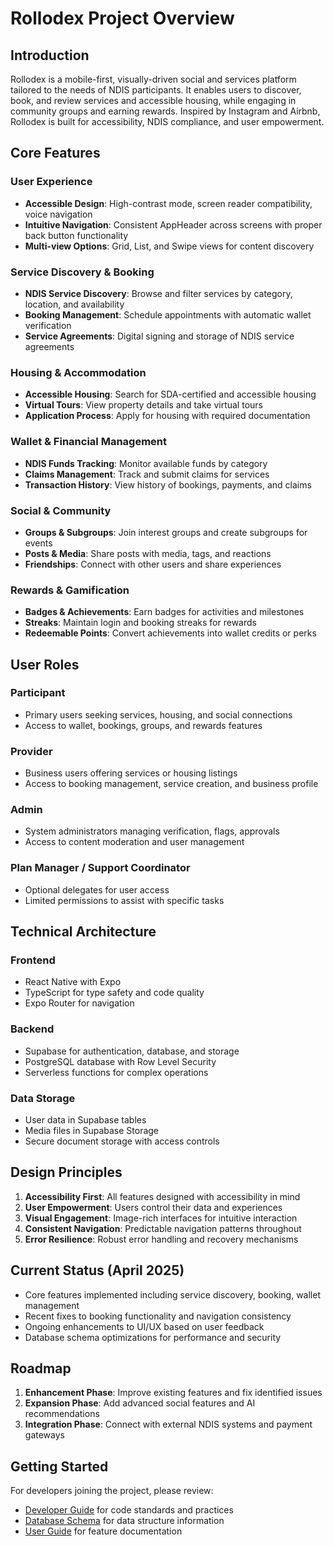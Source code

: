 # Rollodex Project Overview

## Introduction

Rollodex is a mobile-first, visually-driven social and services platform tailored to the needs of NDIS participants. It enables users to discover, book, and review services and accessible housing, while engaging in community groups and earning rewards. Inspired by Instagram and Airbnb, Rollodex is built for accessibility, NDIS compliance, and user empowerment.

## Core Features

### User Experience
- **Accessible Design**: High-contrast mode, screen reader compatibility, voice navigation
- **Intuitive Navigation**: Consistent AppHeader across screens with proper back button functionality
- **Multi-view Options**: Grid, List, and Swipe views for content discovery

### Service Discovery & Booking
- **NDIS Service Discovery**: Browse and filter services by category, location, and availability
- **Booking Management**: Schedule appointments with automatic wallet verification
- **Service Agreements**: Digital signing and storage of NDIS service agreements

### Housing & Accommodation
- **Accessible Housing**: Search for SDA-certified and accessible housing
- **Virtual Tours**: View property details and take virtual tours
- **Application Process**: Apply for housing with required documentation

### Wallet & Financial Management
- **NDIS Funds Tracking**: Monitor available funds by category
- **Claims Management**: Track and submit claims for services
- **Transaction History**: View history of bookings, payments, and claims

### Social & Community
- **Groups & Subgroups**: Join interest groups and create subgroups for events
- **Posts & Media**: Share posts with media, tags, and reactions
- **Friendships**: Connect with other users and share experiences

### Rewards & Gamification
- **Badges & Achievements**: Earn badges for activities and milestones
- **Streaks**: Maintain login and booking streaks for rewards
- **Redeemable Points**: Convert achievements into wallet credits or perks

## User Roles

### Participant
- Primary users seeking services, housing, and social connections
- Access to wallet, bookings, groups, and rewards features

### Provider
- Business users offering services or housing listings
- Access to booking management, service creation, and business profile

### Admin
- System administrators managing verification, flags, approvals
- Access to content moderation and user management

### Plan Manager / Support Coordinator
- Optional delegates for user access
- Limited permissions to assist with specific tasks

## Technical Architecture

### Frontend
- React Native with Expo
- TypeScript for type safety and code quality
- Expo Router for navigation

### Backend
- Supabase for authentication, database, and storage
- PostgreSQL database with Row Level Security
- Serverless functions for complex operations

### Data Storage
- User data in Supabase tables
- Media files in Supabase Storage
- Secure document storage with access controls

## Design Principles

1. **Accessibility First**: All features designed with accessibility in mind
2. **User Empowerment**: Users control their data and experiences
3. **Visual Engagement**: Image-rich interfaces for intuitive interaction
4. **Consistent Navigation**: Predictable navigation patterns throughout
5. **Error Resilience**: Robust error handling and recovery mechanisms

## Current Status (April 2025)

- Core features implemented including service discovery, booking, wallet management
- Recent fixes to booking functionality and navigation consistency
- Ongoing enhancements to UI/UX based on user feedback
- Database schema optimizations for performance and security

## Roadmap

1. **Enhancement Phase**: Improve existing features and fix identified issues
2. **Expansion Phase**: Add advanced social features and AI recommendations
3. **Integration Phase**: Connect with external NDIS systems and payment gateways

## Getting Started

For developers joining the project, please review:
- [Developer Guide](./developer-guide.md) for code standards and practices
- [Database Schema](./database-schema.md) for data structure information
- [User Guide](./user-guide.md) for feature documentation
